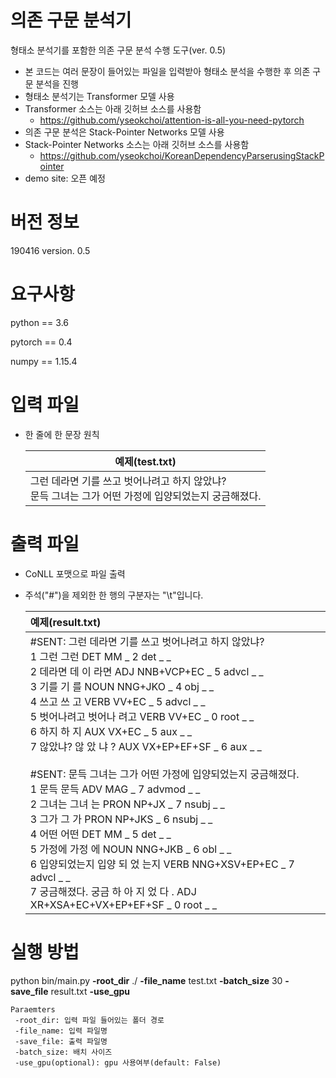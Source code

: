 # 의존 구문 분석기

형태소 분석기를 포함한 의존 구문 분석 수행 도구(ver. 0.5)

- 본 코드는 여러 문장이 들어있는 파일을 입력받아 형태소 분석을 수행한 후 의존 구문 분석을 진행
- 형태소 분석기는 Transformer 모델 사용
- Transformer 소스는 아래 깃허브 소스를 사용함
  - https://github.com/yseokchoi/attention-is-all-you-need-pytorch
- 의존 구문 분석은 Stack-Pointer Networks 모델 사용
- Stack-Pointer Networks 소스는 아래 깃허브 소스를 사용함
  - https://github.com/yseokchoi/KoreanDependencyParserusingStackPointer
- demo site: 오픈 예정



# 버전 정보

190416 version. 0.5



# 요구사항

python == 3.6

pytorch == 0.4

numpy == 1.15.4



# 입력 파일

- 한 줄에 한 문장 원칙

  | 예제(test.txt)                                               |
  | ------------------------------------------------------------ |
  | 그런 데라면 기를 쓰고 벗어나려고 하지 않았냐?<br />문득 그녀는 그가 어떤 가정에 입양되었는지 궁금해졌다.<br /> |



# 출력 파일

- CoNLL 포맷으로 파일 출력

- 주석("#")을 제외한 한 행의 구분자는 "\t"입니다.

  | 예제(result.txt)                                             |
  | :----------------------------------------------------------- |
  | #SENT: 그런 데라면 기를 쓰고 벗어나려고 하지 않았냐?<br/>1	그런	그런	DET	MM	_	2	det	_	_<br />2	데라면	데 이 라면	ADJ	NNB+VCP+EC	_	5	advcl	_	_<br />3	기를	기 를	NOUN	NNG+JKO	_	4	obj	_	_<br />4	쓰고	쓰 고	VERB	VV+EC	_	5	advcl	_	_<br />5	벗어나려고	벗어나 려고	VERB	VV+EC	_	0	root	_	_<br />6	하지	하 지	AUX	VX+EC	_	5	aux	_	_<br />7	않았냐?	않 았 냐 ?	AUX	VX+EP+EF+SF	_	6	aux	_	_<br /><br />#SENT: 문득 그녀는 그가 어떤 가정에 입양되었는지 궁금해졌다.<br />1	문득	문득	ADV	MAG	_	7	advmod	_	_<br />2	그녀는	그녀 는	PRON	NP+JX	_	7	nsubj	_	_<br />3	그가	그 가	PRON	NP+JKS	_	6	nsubj	_	_<br />4	어떤	어떤	DET	MM	_	5	det	_	_<br />5	가정에	가정 에	NOUN	NNG+JKB	_	6	obl	_	_<br />6	입양되었는지	입양 되 었 는지	VERB	NNG+XSV+EP+EC	_	7	advcl	_	_<br />7	궁금해졌다.	궁금 하 아 지 었 다 .	ADJ	XR+XSA+EC+VX+EP+EF+SF	_	0	root	_	_ |



# 실행 방법

python bin/main.py **-root_dir** ./ **-file_name** test.txt **-batch_size** 30 **-save_file** result.txt **-use_gpu**

```
Paraemters
 -root_dir: 입력 파일 들어있는 폴더 경로
 -file_name: 입력 파일명
 -save_file: 출력 파일명
 -batch_size: 배치 사이즈
 -use_gpu(optional): gpu 사용여부(default: False)
```

